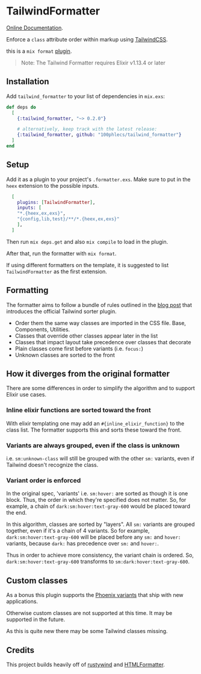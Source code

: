 # TailwindFormatter

[Online Documentation](https://hexdocs.pm/tailwind_formatter).

<!-- MDOC !-->

Enforce a `class` attribute order within markup using [TailwindCSS](tailwindcss.com). 

this is a `mix format` [plugin](https://hexdocs.pm/mix/main/Mix.Tasks.Format.html#module-plugins).

> Note: The Tailwind Formatter requires Elixir v1.13.4 or later

## Installation

Add `tailwind_formatter` to your list of dependencies in `mix.exs`:

```elixir
def deps do
  [
    {:tailwind_formatter, "~> 0.2.0"}

    # alternatively, keep track with the latest release:
    {:tailwind_formatter, github: "100phlecs/tailwind_formatter"}
  ]
end
```

## Setup

Add it as a plugin to your project's `.formatter.exs`. 
Make sure to put in the `heex` extension to the possible inputs.

```elixir
  [
    plugins: [TailwindFormatter],
    inputs: [
    "*.{heex,ex,exs}",
    "{config,lib,test}/**/*.{heex,ex,exs}"
    ],
  ]
```

Then run `mix deps.get` and also `mix compile` to load in the plugin.

After that, run the formatter with `mix format`.

If using different formatters on the template, it is suggested 
to list `TailwindFormatter` as the first extension.

## Formatting

The formatter aims to follow a bundle of rules outlined in the [blog post](https://tailwindcss.com/blog/automatic-class-sorting-with-prettier)
that introduces the official Tailwind sorter plugin. 

- Order them the same way classes are imported in the CSS file. Base, Components, Utilities.
- Classes that override other classes appear later in the list
- Classes that impact layout take precedence over classes that decorate 
- Plain classes come first before variants (i.e. `focus:`)
- Unknown classes are sorted to the front

## How it diverges from the original formatter

There are some differences in order to simplify the algorithm and to support Elixir use cases.

### Inline elixir functions are sorted toward the front

With elixir templating one may add an `#{inline_elixir_function}` to the class list.
The formatter supports this and sorts these toward the front.

### Variants are always grouped, even if the class is unknown

i.e. `sm:unknown-class` will still be grouped with the other `sm:` variants, even if Tailwind doesn't recognize the class. 

### Variant order is enforced 

In the original spec, 'variants' i.e. `sm:hover:` are sorted as though it is one block. 
Thus, the order in which they're specified does not matter.
So, for example, a chain of `dark:sm:hover:text-gray-600` would be placed toward the end. 

In this algorithm, classes are sorted by "layers". 
All `sm:` variants are grouped together, even if it's a chain of 4 variants.
So for example, `dark:sm:hover:text-gray-600` will be placed before any `sm:` and `hover:` variants, because `dark:` has precedence over `sm:` and `hover:`.

Thus in order to achieve more consistency, the variant chain is ordered.
So, `dark:sm:hover:text-gray-600` transforms to `sm:dark:hover:text-gray-600`.

## Custom classes

As a bonus this plugin supports the [Phoenix variants](https://fly.io/phoenix-files/phoenix-liveview-tailwind-variants/)
that ship with new applications.

Otherwise custom classes are not supported at this time. It may be supported in the future.

As this is quite new there may be some Tailwind classes missing.

## Credits

This project builds heavily off of [rustywind](https://github.com/avencera/rustywind) 
and [HTMLFormatter](https://hexdocs.pm/phoenix_live_view/Phoenix.LiveView.HTMLFormatter.html).


